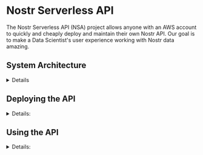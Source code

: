 # Nostr Serverless API

The Nostr Serverless API (NSA) project allows anyone with an AWS account to quickly and cheaply deploy and maintain their own Nostr API. Our goal is to make a Data Scientist's user experience working with Nostr data amazing.

## System Architecture
<details>

NSA's system architecture is outlined in **Figure 1** below. Specifically, this project consists of an AWS API Gateway that routes inbound API calls into an AWS Lambda function, which, in turn, spins up a Dockerized Flask application to process the API request. This architecture was chosen to minimize operating costs at low traffic volumes. We use an AWS Cloudformation Template to automate cloud service orchestration so that delpoying (and maintaining) the API is trivial.

<p align="center">
  <img src="https://github.com/garyokeeffe/NSA/blob/main/resources/NostrServerlessAPI.png?raw=true"><br>
  <b>Figure 1</b>: Nostr Serverless API System Architecture Diagram
</p>

</details>

## Deploying the API
<details>
<summary>Details:</summary>

### Prerequisites

- An AWS account
- Docker installed, running, and configured to build `arm64` images
- AWS CLI installed and configured with your AWS credentials.

### Steps:

<details>
<summary><b>Step 1: Build and push the Docker image</b> </summary>

Navigate to the directory containing the Dockerfile (`Dockerfile`) and run the following commands (replacing `ACCOUNT_ID` with your AWS account ID and `REGION` with your desired AWS region):

```bash
aws ecr get-login-password --region REGION | docker login --username AWS --password-stdin ACCOUNT_ID.dkr.ecr.REGION.amazonaws.com # Log into your AWS account (remember to replace REGION and ACCOUNT_ID)
aws ecr create-repository --repository-name nostr-app --region REGION # Create your ECR (if the ECR doesn't already exist)
docker build -t nostr-app . # Build the docker image giving it the name "nostr-app" 
docker tag nostr-app:latest ACCOUNT_ID.dkr.ecr.REGION.amazonaws.com/nostr-app:latest # Tag your docker image with the ECR name
docker push ACCOUNT_ID.dkr.ecr.REGION.amazonaws.com/nostr-app:latest # Push your docker image onto the ECR
```
</details>
<details>
<summary><b>Step 2: Deploy the CloudFormation stack</b></summary>

Navigate to the directory containing the CloudFormation template (`cloudformationtemplate.yaml`) and run the following command, replacing `STACK_NAME` with your desired CloudFormation stack name and `DOCKER_IMAGE_URI` with the URI of the Docker image you just pushed:

   ```bash
   aws cloudformation deploy --template-file ./cloudformationtemplate.yaml --stack-name STACK_NAME --parameter-overrides DockerImageUri=DOCKER_IMAGE_URI --capabilities CAPABILITY_IAM
   ```

   After successful deployment, you can access the Flask application via the URL of the API Gateway that was created. You can find your API's base URL by running the following command after successful deployment:
```bash
aws cloudformation describe-stacks --stack-name STACK_NAME --query 'Stacks[].Outputs'
```
(remember to replace `STACK_NAME` with the name of your stack (which is defined when you ran `aws cloudformation deploy` in the last step).
</details>
</details>

## Using the API

<details>
<summary>Details:</summary>
Full API documentation is available to Open API standards in this projects `openapi.yaml` file, and is also hosted on [Swagger Hub here](https://app.swaggerhub.com/apis/GARYJOKEEFFE/nostr-serverless_api/0.0.1). We also describe them here briefly.

Recall, you must first get your API's Base URL via the `describe-stacks` command (which can be found in Step 2 of the **Deploying the API** section). Once you have the base URL, you will be able to reach the following endpoints (with more endpoints to follow soon)

### Fetching Notes

Endpoint: `/v0/fetch/notes`

HTTP Method: `POST`

Description: Fetch all notes that meet the filter criteria (filters to be added to request)

Objects that can be added to the HTTP request:
- authors = [LIST OR STRING OF NPUB OR HEX FORMATTED AUTHORS] 
- relays = [LIST OR STRING OF RELAYS]
- event_refs = [LIST OR STRING OF EVENT REFENENCES]
- pubkey_refs = [LIST OR STRING OF PUB KEY REFENENCES]
- since = [INTEGER OF INTERVAL START]
- from = [INTEGER OF INTERVAL TERMINATION]
- limit = [INTEGER OF #NOTES TO FETCH PER RELAY]

Objects included in response:
- Dictionary of noteID's wherein each object has the following properties:
   - time_created = [INTEGER OF WHEN NOTE WAS CREATED]
   - content = [STRING REPRESENTING NOTE's CONTENT]
   - author = [AUTHORS PUBLIC KEY IN HEX FORMAT]
   - signature = [STRING OF NOTE SIGNATURE]
   - tags = [JSON BLOB OF NOSTR NOTE TAG OBJECTS]

</details>
